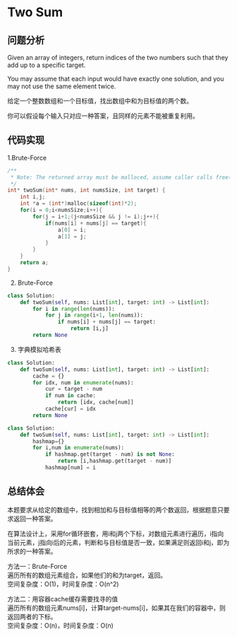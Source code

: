 # Two Sum

## 问题分析

Given an array of integers, return indices of the two numbers such that they add up to a specific target.

You may assume that each input would have exactly one solution, and you may not use the same element twice.

给定一个整数数组和一个目标值，找出数组中和为目标值的两个数。

你可以假设每个输入只对应一种答案，且同样的元素不能被重复利用。


## 代码实现

1.Brute-Force
``` C
/**
 * Note: The returned array must be malloced, assume caller calls free().
 */
int* twoSum(int* nums, int numsSize, int target) {
    int i,j;
    int *a = (int*)malloc(sizeof(int)*2);
    for(i = 0;i<numsSize;i++){
        for(j = i+1;(j<numsSize && j != i);j++){
            if(nums[i] + nums[j] == target){
                a[0] = i;
                a[1] = j;
            }
        }
    }
    return a;
}
```

2. Brute-Force
``` python
class Solution:
    def twoSum(self, nums: List[int], target: int) -> List[int]:
        for i in range(len(nums)):
            for j in range(i+1, len(nums)):
                if nums[i] + nums[j] == target:
                    return [i,j]
        return None
```

3. 字典模拟哈希表
``` python
class Solution:
    def twoSum(self, nums: List[int], target: int) -> List[int]:
        cache = {}
        for idx, num in enumerate(nums):
            cur = target - num
            if num in cache:
                return [idx, cache[num]]
            cache[cur] = idx
        return None
```

``` python
class Solution:
    def twoSum(self, nums: List[int], target: int) -> List[int]:
        hashmap={} 
        for i,num in enumerate(nums): 
            if hashmap.get(target - num) is not None:
                return [i,hashmap.get(target - num)] 
            hashmap[num] = i
```


## 总结体会

本题要求从给定的数组中，找到相加和与目标值相等的两个数返回，根据题意只要求返回一种答案。

在算法设计上，采用for循环嵌套，用i和j两个下标，对数组元素进行遍历，i指向当前元素，j指向i后的元素，判断和与目标值是否一致，如果满足则返回i和j，即为所求的一种答案。

方法一：Brute-Force  
遍历所有的数组元素组合，如果他们的和为target，返回。  
空间复杂度：O(1)，时间复杂度：O(n^2)
 

方法二：用容器cache缓存需要找寻的值  
遍历所有的数组元素nums[i]，计算target-nums[i]，如果其在我们的容器中，则返回两者的下标。  
空间复杂度：O(n)，时间复杂度：O(n)
